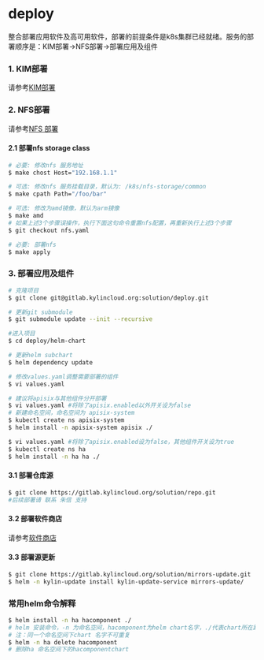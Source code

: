 # deploy
整合部署应用软件及高可用软件，部署的前提条件是k8s集群已经就绪。服务的部署顺序是：KIM部署->NFS部署->部署应用及组件

### 1. KIM部署
请参考[KIM部署](docs/01-kim-installation.md)

### 2. NFS部署
请参考[NFS 部署](docs/02-nfs-installation.md)

#### 2.1 部署nfs storage class
```bash
# 必要: 修改nfs 服务地址
$ make chost Host="192.168.1.1"

# 可选: 修改nfs 服务挂载目录，默认为: /k8s/nfs-storage/common
$ make cpath Path="/foo/bar"

# 可选: 修改为amd镜像，默认为arm镜像
$ make amd
# 如果上述3个步骤误操作，执行下面这句命令重置nfs配置，再重新执行上述3个步骤
$ git checkout nfs.yaml

# 必要: 部署nfs
$ make apply
```

### 3. 部署应用及组件
```bash
# 克隆项目
$ git clone git@gitlab.kylincloud.org:solution/deploy.git

# 更新git submodule
$ git submodule update --init --recursive

#进入项目
$ cd deploy/helm-chart

# 更新helm subchart
$ helm dependency update

# 修改values.yaml调整需要部署的组件
$ vi values.yaml

# 建议将apisix与其他组件分开部署
$ vi values.yaml #将除了apisix.enabled以外开关设为false
# 新建命名空间，命名空间为 apisix-system
$ kubectl create ns apisix-system
$ helm install -n apisix-system apisix ./

$ vi values.yaml #将除了apisix.enabled设为false，其他组件开关设为true
$ kubectl create ns ha
$ helm install -n ha ha ./
```

#### 3.1 部署仓库源
```bash
$ git clone https://gitlab.kylincloud.org/solution/repo.git
#后续部署请 联系 朱信 支持
```

#### 3.2 部署软件商店
请参考[软件商店](docs/03-softshop-installation.md)

#### 3.3 部署源更新
```bash
$ git clone https://gitlab.kylincloud.org/solution/mirrors-update.git
$ helm -n kylin-update install kylin-update-service mirrors-update/ 
```

### 常用helm命令解释
```bash
$ helm install -n ha hacomponent ./
# helm 安装命令，-n 为命名空间，hacomponent为helm chart名字，./代表chart所在路径
# 注：同一个命名空间下chart 名字不可重复
$ helm -n ha delete hacomponent
# 删除ha 命名空间下的hacomponentchart
```
